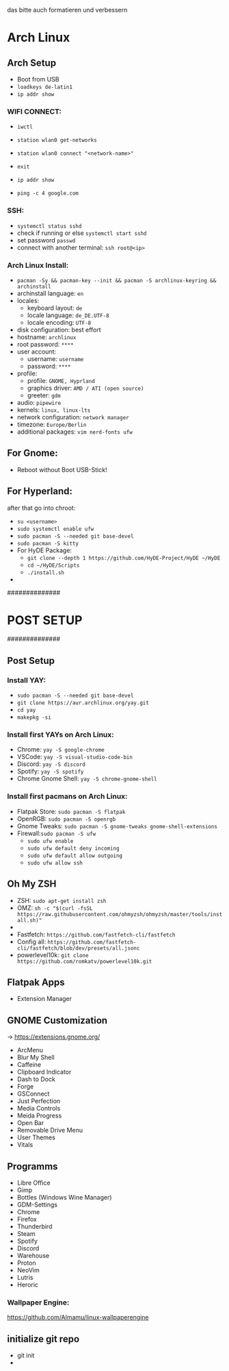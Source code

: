das bitte auch formatieren und verbessern

# Arch Linux
## Arch Setup
- Boot from USB
- `loadkeys de-latin1`
- `ip addr show`

### WIFI CONNECT:
- `iwctl`
- `station wlan0 get-networks`
- `station wlan0 connect "<network-name>"`
- `exit`

- `ip addr show`
- `ping -c 4 google.com`

### SSH:
- `systemctl status sshd`
- check if running or else `systemctl start sshd`
- set password `passwd`
- connect with another terminal: `ssh root@<ip>`

### Arch Linux Install:
- `pacman -Sy && pacman-key --init && pacman -S archlinux-keyring && archinstall`
- archinstall language: `en`
- locales:
   - keyboard layout: `de`
   - locale language: `de_DE.UTF-8`
   - locale encoding: `UTF-8`
- disk configuration: best effort
- hostname: `archlinux`
- root password: `****`
- user account:
   - username: `username`
   - password: `****`
- profile:
   - profile: `GNOME, Hyprland`
   - graphics driver: `AMD / ATI (open source)`
   - greeter: `gdm`
- audio: `pipewire`
- kernels: `linux, linux-lts`
- network configuration: `network manager`
- timezone: `Europe/Berlin`
- additional packages: `vim nerd-fonts ufw`

## For Gnome:
- Reboot without Boot USB-Stick!

## For Hyperland:
after that go into chroot:
- `su <username>`
- `sudo systemctl enable ufw`
- `sudo pacman -S --needed git base-devel`
- `sudo pacman -S kitty`
- For HyDE Package:
    - `git clone --depth 1 https://github.com/HyDE-Project/HyDE ~/HyDE`
    - `cd ~/HyDE/Scripts`
    - `./install.sh`
- 

##############
# POST SETUP #
##############

## Post Setup
### Install YAY:
- `sudo pacman -S --needed git base-devel`
- `git clone https://aur.archlinux.org/yay.git`
- `cd yay`
- `makepkg -si`

### Install first YAYs on Arch Linux:
- Chrome: `yay -S google-chrome`
- VSCode: `yay -S visual-studio-code-bin`
- Discord: `yay -S discord`
- Spotify: `yay -S spotify`
- Chrome Gnome Shell: `yay -S chrome-gnome-shell`

### Install first pacmans on Arch Linux:
- Flatpak Store: `sudo pacman -S flatpak`
- OpenRGB: `sudo pacman -S openrgb`
- Gnome Tweaks: `sudo pacman -S gnome-tweaks gnome-shell-extensions`
- Firewall:`sudo pacman -S ufw`
    - `sudo ufw enable`
    - `sudo ufw default deny incoming`
    - `sudo ufw default allow outgoing`
    - `sudo ufw allow ssh`
    
## Oh My ZSH
- ZSH: `sudo apt-get install zsh`
- OMZ: `sh -c "$(curl -fsSL https://raw.githubusercontent.com/ohmyzsh/ohmyzsh/master/tools/install.sh)"`
- 
- Fastfetch: `https://github.com/fastfetch-cli/fastfetch `
- Config all: `https://github.com/fastfetch-cli/fastfetch/blob/dev/presets/all.jsonc `
- powerlevel10k: `git clone https://github.com/romkatv/powerlevel10k.git`

## Flatpak Apps
- Extension Manager

## GNOME Customization
-> https://extensions.gnome.org/
- ArcMenu
- Blur My Shell
- Caffeine
- Clipboard Indicator
- Dash to Dock
- Forge
- GSConnect
- Just Perfection
- Media Controls
- Meida Progress
- Open Bar
- Removable Drive Menu
- User Themes
- Vitals


## Programms
- Libre Office
- Gimp
- Bottles (Windows Wine Manager)
- GDM-Settings
- Chrome
- Firefox
- Thunderbird
- Steam
- Spotify
- Discord
- Warehouse
- Proton
- NeoVim
- Lutris
- Heroric

### Wallpaper Engine:
https://github.com/Almamu/linux-wallpaperengine

## initialize git repo
- git init
- 
